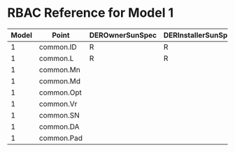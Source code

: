 # RBAC Reference for Model 1

| Model | Point | DEROwnerSunSpec | DERInstallerSunSpec | DERVendorSunSpec | ServiceProviderSunSpec | GridOperatorSunSpec |
|-------|-------|------------------|---------------------|------------------|------------------------|---------------------|
| 1 | common.ID | R | R | R | R | R |
| 1 | common.L | R | R | R | R | R |
| 1 | common.Mn |  |  |  |  |  |
| 1 | common.Md |  |  |  |  |  |
| 1 | common.Opt |  |  |  |  |  |
| 1 | common.Vr |  |  |  |  |  |
| 1 | common.SN |  |  |  |  |  |
| 1 | common.DA |  |  |  |  |  |
| 1 | common.Pad |  |  |  |  |  |
